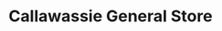 ---
title: "Callawassie General Store"
url: /okatie/callawassie-general-store/
shop: convenience
---